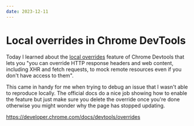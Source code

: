 ```yaml
---
date: 2023-12-11
---
```


# Local overrides in Chrome DevTools

Today I learned about the [local overrides](https://developer.chrome.com/docs/devtools/overrides) feature of Chrome Devtools that lets you "you can override HTTP response headers and web content, including XHR and fetch requests, to mock remote resources even if you don't have access to them".

This came in handy for me when trying to debug an issue that I wasn't able to reproduce locally. The official docs do a nice job showing how to enable the feature but just make sure you delete the override once you're done otherwise you might wonder why the page has stopped updating.

https://developer.chrome.com/docs/devtools/overrides
